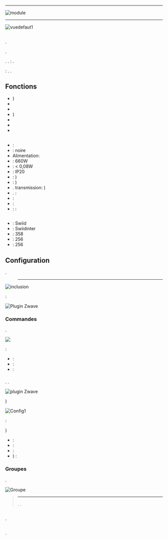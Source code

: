 # 

****

![module](images/swiid.inter/module.jpg)

****

![vuedefaut1](images/swiid.inter/vuedefaut1.jpg)

## 

.

.

. .  : .

 : . .

## Fonctions

-   )
-   
-   
-   )
-   
-   
-   

## 

-    : 
-    : noire
-   Alimentation: 
-    : 660W
-    : &lt; 0,08W
-   : IP20
-   : )
-    : )
-   . transmission: )
-   .  : 
-    : 
-    : 
-    : :

## 

-    : Swiid
-    : Swiidinter
-    : 358
-    : 256
-    : 256

## Configuration

 [](https://doc.jeedom.com/de_DE/plugins/automation%20protocol/openzwave/).

> ****
>
> 

![inclusion](images/swiid.inter/inclusion.jpg)

 :

![Plugin Zwave](images/swiid.inter/information.jpg)

### Commandes

.

![](images/swiid.inter/commandes.jpg)

 :

-    : 
-    : 
-    : 



### 

. .

![ plugin Zwave](images/plugin/bouton_configuration.jpg)

)

![Config1](images/swiid.inter/config1.jpg)

 :

)

-    : 
-    : 
-    : 
-   ) : 

### Groupes

.

![Groupe](images/swiid.inter/groupe.jpg)

> ****
>
> . .

## 

.

## 

.
